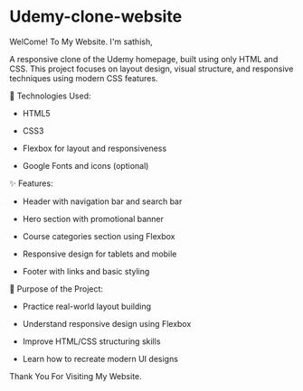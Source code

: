 # Udemy-clone-website

WelCome! To My Website.
I'm sathish,

A responsive clone of the Udemy homepage, built using only HTML and CSS. This project focuses on layout design, visual structure, and responsive techniques using modern CSS features.

🔧 Technologies Used:

* HTML5

* CSS3

* Flexbox for layout and responsiveness

* Google Fonts and icons (optional)

✨ Features:

* Header with navigation bar and search bar

* Hero section with promotional banner

* Course categories section using Flexbox

* Responsive design for tablets and mobile

* Footer with links and basic styling

📁 Purpose of the Project:

* Practice real-world layout building

* Understand responsive design using Flexbox

* Improve HTML/CSS structuring skills

* Learn how to recreate modern UI designs

Thank You For Visiting My Website.
